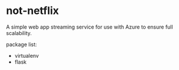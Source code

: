 # not-netflix
A simple web app streaming service for use with Azure to ensure full scalability.

package list:
- virtualenv
- flask
